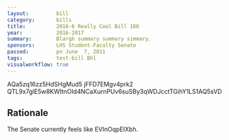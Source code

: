 ```yaml
---
layout:         bill
category:       bills
title:          2016-6 Really Cool Bill 166
year:           2016-2017
summary:        Blargh summary summary simmary.
sponsors:       LHS Student-Faculty Senate
passed:         pn June  7, 2011
tags:           test-bill Bhl
visualworkflow: true
---
```



AQa5zq16zz5HdSHgMud5 jFFD7EMgv4prk2 QTL9x7glE5w8KWItnOId4NCaXurnPUv6suSBy3qWDJcctTGihY1LS1AQ5sVD 




Rationale
---------
The Senate currently feels like EVInOqpEIXbh.
